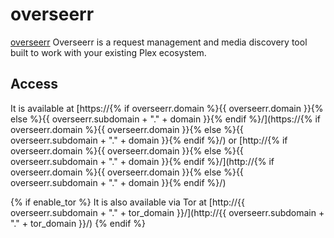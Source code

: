 # overseerr

[overseerr](https://overseerr.dev) Overseerr is a request management and media discovery tool built to work with your existing Plex ecosystem.

## Access

It is available at [https://{% if overseerr.domain %}{{ overseerr.domain }}{% else %}{{ overseerr.subdomain + "." + domain }}{% endif %}/](https://{% if overseerr.domain %}{{ overseerr.domain }}{% else %}{{ overseerr.subdomain + "." + domain }}{% endif %}/) or [http://{% if overseerr.domain %}{{ overseerr.domain }}{% else %}{{ overseerr.subdomain + "." + domain }}{% endif %}/](http://{% if overseerr.domain %}{{ overseerr.domain }}{% else %}{{ overseerr.subdomain + "." + domain }}{% endif %}/)

{% if enable_tor %}
It is also available via Tor at [http://{{ overseerr.subdomain + "." + tor_domain }}/](http://{{ overseerr.subdomain + "." + tor_domain }}/)
{% endif %}
